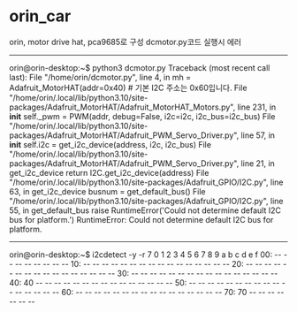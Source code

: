 # orin_car
orin, motor drive hat, pca9685로 구성
dcmotor.py코드 실행시 에러
***
orin@orin-desktop:~$ python3 dcmotor.py
Traceback (most recent call last):
  File "/home/orin/dcmotor.py", line 4, in <module>
    mh = Adafruit_MotorHAT(addr=0x40)  # 기본 I2C 주소는 0x60입니다.
  File "/home/orin/.local/lib/python3.10/site-packages/Adafruit_MotorHAT/Adafruit_MotorHAT_Motors.py", line 231, in __init__
    self._pwm = PWM(addr, debug=False, i2c=i2c, i2c_bus=i2c_bus)
  File "/home/orin/.local/lib/python3.10/site-packages/Adafruit_MotorHAT/Adafruit_PWM_Servo_Driver.py", line 57, in __init__
    self.i2c = get_i2c_device(address, i2c, i2c_bus)
  File "/home/orin/.local/lib/python3.10/site-packages/Adafruit_MotorHAT/Adafruit_PWM_Servo_Driver.py", line 21, in get_i2c_device
    return I2C.get_i2c_device(address)
  File "/home/orin/.local/lib/python3.10/site-packages/Adafruit_GPIO/I2C.py", line 63, in get_i2c_device
    busnum = get_default_bus()
  File "/home/orin/.local/lib/python3.10/site-packages/Adafruit_GPIO/I2C.py", line 55, in get_default_bus
    raise RuntimeError('Could not determine default I2C bus for platform.')
RuntimeError: Could not determine default I2C bus for platform.
***
orin@orin-desktop:~$ i2cdetect -y -r 7
     0  1  2  3  4  5  6  7  8  9  a  b  c  d  e  f
00:                         -- -- -- -- -- -- -- -- 
10: -- -- -- -- -- -- -- -- -- -- -- -- -- -- -- -- 
20: -- -- -- -- -- -- -- -- -- -- -- -- -- -- -- -- 
30: -- -- -- -- -- -- -- -- -- -- -- -- -- -- -- -- 
40: 40 -- -- -- -- -- -- -- -- -- -- -- -- -- -- -- 
50: -- -- -- -- -- -- -- -- -- -- -- -- -- -- -- -- 
60: -- -- -- -- -- -- -- -- -- -- -- -- -- -- -- -- 
70: 70 -- -- -- -- -- -- --                      
